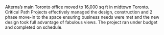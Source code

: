 Alterna’s main Toronto office moved to 16,000 sq ft in  midtown Toronto.  Critical Path Projects effectively managed the design, construction and 2 phase move-in to the space ensuring  business needs were met and the new design took full advantage of fabulous views.  The project ran under budget and completed on schedule.